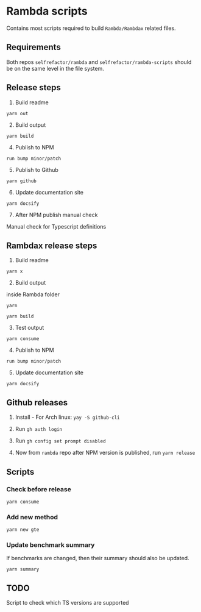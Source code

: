 # Rambda scripts

Contains most scripts required to build `Rambda/Rambdax` related files.

## Requirements

Both repos `selfrefactor/rambda` and `selfrefactor/rambda-scripts` should be on the same level in the file system.

## Release steps

1. Build readme

`yarn out`

2. Build output

`yarn build`

4. Publish to NPM

`run bump minor/patch`

5. Publish to Github

`yarn github`

6. Update documentation site

`yarn docsify`

7. After NPM publish manual check

Manual check for Typescript definitions

## Rambdax release steps

1. Build readme

`yarn x`

2. Build output

inside Rambda folder

`yarn`

`yarn build`

3. Test output

`yarn consume`

4. Publish to NPM

`run bump minor/patch`

5. Update documentation site

`yarn docsify`

## Github releases

1. Install - For Arch linux: `yay -S github-cli`

2. Run `gh auth login`

3. Run `gh config set prompt disabled`

4. Now from `rambda` repo after NPM version is published, run `yarn release`

## Scripts

### Check before release

`yarn consume`

### Add new method

`yarn new gte`

### Update benchmark summary

If benchmarks are changed, then their summary should also be updated.

`yarn summary`

## TODO

Script to check which TS versions are supported
